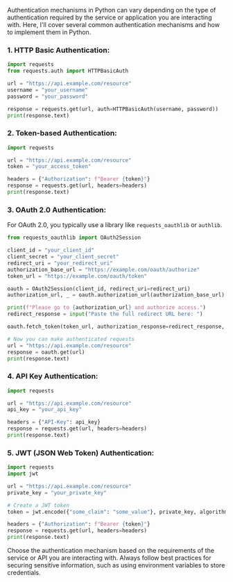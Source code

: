 Authentication mechanisms in Python can vary depending on the type of authentication required by the service or application you are interacting with. Here, I'll cover several common authentication mechanisms and how to implement them in Python.

### 1. **HTTP Basic Authentication:**

```python
import requests
from requests.auth import HTTPBasicAuth

url = "https://api.example.com/resource"
username = "your_username"
password = "your_password"

response = requests.get(url, auth=HTTPBasicAuth(username, password))
print(response.text)
```

### 2. **Token-based Authentication:**

```python
import requests

url = "https://api.example.com/resource"
token = "your_access_token"

headers = {"Authorization": f"Bearer {token}"}
response = requests.get(url, headers=headers)
print(response.text)
```

### 3. **OAuth 2.0 Authentication:**

For OAuth 2.0, you typically use a library like `requests_oauthlib` or `authlib`.

```python
from requests_oauthlib import OAuth2Session

client_id = "your_client_id"
client_secret = "your_client_secret"
redirect_uri = "your_redirect_uri"
authorization_base_url = "https://example.com/oauth/authorize"
token_url = "https://example.com/oauth/token"

oauth = OAuth2Session(client_id, redirect_uri=redirect_uri)
authorization_url, _ = oauth.authorization_url(authorization_base_url)

print(f"Please go to {authorization_url} and authorize access.")
redirect_response = input("Paste the full redirect URL here: ")

oauth.fetch_token(token_url, authorization_response=redirect_response, client_secret=client_secret)

# Now you can make authenticated requests
url = "https://api.example.com/resource"
response = oauth.get(url)
print(response.text)
```

### 4. **API Key Authentication:**

```python
import requests

url = "https://api.example.com/resource"
api_key = "your_api_key"

headers = {"API-Key": api_key}
response = requests.get(url, headers=headers)
print(response.text)
```

### 5. **JWT (JSON Web Token) Authentication:**

```python
import requests
import jwt

url = "https://api.example.com/resource"
private_key = "your_private_key"

# Create a JWT token
token = jwt.encode({"some_claim": "some_value"}, private_key, algorithm="RS256")

headers = {"Authorization": f"Bearer {token}"}
response = requests.get(url, headers=headers)
print(response.text)
```

Choose the authentication mechanism based on the requirements of the service or API you are interacting with. Always follow best practices for securing sensitive information, such as using environment variables to store credentials.
